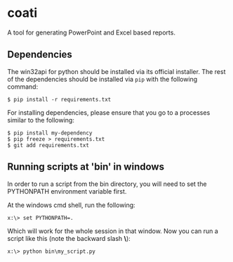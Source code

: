 # coati
A tool for generating PowerPoint and Excel based reports.

## Dependencies

The win32api for python should be installed via its
official installer. The rest of the dependencies should be installed via
`pip` with the following command:

```
$ pip install -r requirements.txt
```

For installing dependencies, please ensure that you go to a processes
similar to the following:

```
$ pip install my-dependency
$ pip freeze > requirements.txt
$ git add requirements.txt
```

## Running scripts at 'bin' in windows

In order to run a script from the bin directory,
you will need to set the PYTHONPATH environment
variable first.

At the windows cmd shell, run the following:

```
x:\> set PYTHONPATH=.
```

Which will work for the whole session in that window.
Now you can run a script like this (note the backward slash **\\**):

```
x:\> python bin\my_script.py
```
````````
